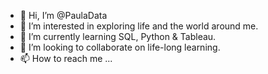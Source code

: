 - 👋 Hi, I’m @PaulaData
- 👀 I’m interested in exploring life and the world around me.
- 🌱 I’m currently learning SQL, Python & Tableau.
- 💞️ I’m looking to collaborate on life-long learning.
- 📫 How to reach me ...

<!---
PaulaData/PaulaData is a ✨ special ✨ repository because its `README.md` (this file) appears on your GitHub profile.
You can click the Preview link to take a look at your changes.
--->
